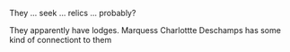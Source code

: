 They ... seek ... relics ... probably?  

They apparently have lodges.
Marquess Charlottte Deschamps has some kind of connectiont to them